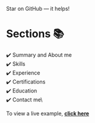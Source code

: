 Star on GitHub — it helps!

# Sections 📚

✔️ Summary and About me \
✔️ Skills \
✔️ Experience \
✔️ Certifications\
✔️ Education\
✔️ Contact me\

To view a live example, **[click here](https://bharatiportfolio.com/)**
